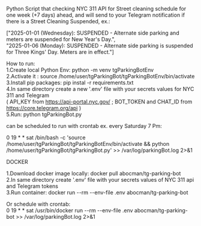 Python Script that checking NYC 311 API for Street cleaning schedule for one week (+7 days) ahead,
and will send to your Telegram notification if there is a Street Cleaning Suspended, ex.:

["2025-01-01 (Wednesday): SUSPENDED - Alternate side parking and meters are suspended for New Year's Day.",  
 "2025-01-06 (Monday): SUSPENDED - Alternate side parking is suspended for Three Kings' Day. Meters are in effect."]

How to run:  
 1.Create local Python Env: python -m venv tgParkingBotEnv  
 2.Activate it : source /home/user/tgParkingBot/tgParkingBotEnv/bin/activate  
 3.Install pip packages:  pip instal -r requirements.txt  
 4.In same directory create a new '.env' file with your secrets values for NYC 311 and Telegram   
    ( API_KEY from https://api-portal.nyc.gov/ ; BOT_TOKEN and CHAT_ID from  https://core.telegram.org/api )  
 5.Run: python tgParkingBot.py

 can be scheduled to run with crontab ex. every Saturday 7 Pm:

 0 19 * * sat /bin/bash -c 'source /home/user/tgParkingBot/tgParkingBotEnv/bin/activate && python /home/user/tgParkingBot/tgParkingBot.py' >> /var/log/parkingBot.log 2>&1




DOCKER

1.Download docker image locally: docker pull abocman/tg-parking-bot  
2.In same directory create '.env' file with your secrets values of NYC 311 api and Telegram tokens  
3.Run container: docker run --rm --env-file .env abocman/tg-parking-bot  

Or schedule with crontab:  
0 19 * * sat /usr/bin/docker run --rm --env-file .env abocman/tg-parking-bot >> /var/log/parkingBot.log 2>&1

